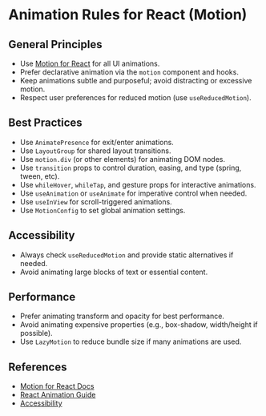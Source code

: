 # Animation Rules for React (Motion)

## General Principles
- Use [Motion for React](https://www.framer.com/motion/) for all UI animations.
- Prefer declarative animation via the `motion` component and hooks.
- Keep animations subtle and purposeful; avoid distracting or excessive motion.
- Respect user preferences for reduced motion (use `useReducedMotion`).

## Best Practices
- Use `AnimatePresence` for exit/enter animations.
- Use `LayoutGroup` for shared layout transitions.
- Use `motion.div` (or other elements) for animating DOM nodes.
- Use `transition` props to control duration, easing, and type (spring, tween, etc).
- Use `whileHover`, `whileTap`, and gesture props for interactive animations.
- Use `useAnimation` or `useAnimate` for imperative control when needed.
- Use `useInView` for scroll-triggered animations.
- Use `MotionConfig` to set global animation settings.

## Accessibility
- Always check `useReducedMotion` and provide static alternatives if needed.
- Avoid animating large blocks of text or essential content.

## Performance
- Prefer animating transform and opacity for best performance.
- Avoid animating expensive properties (e.g., box-shadow, width/height if possible).
- Use `LazyMotion` to reduce bundle size if many animations are used.

## References
- [Motion for React Docs](https://www.framer.com/motion/)
- [React Animation Guide](/docs/react-animation.md)
- [Accessibility](/docs/react-accessibility.md)
